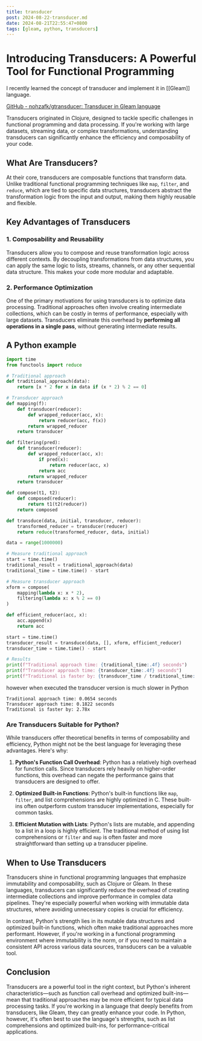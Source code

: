 ```yaml
---
title: transducer
post: 2024-08-22-transducer.md
date: 2024-08-21T22:55:47+0800
tags: [gleam, python, transducers]
---
```

# Introducing Transducers: A Powerful Tool for Functional Programming

I recently learned the concept of transducer and implement it in [[Gleam]] language.

[GitHub - nohzafk/gtransducer: Transducer in Gleam language](https://github.com/nohzafk/gtransducer)

Transducers originated in Clojure, designed to tackle specific challenges in functional programming and data processing. If you're working with large datasets, streaming data, or complex transformations, understanding transducers can significantly enhance the efficiency and composability of your code.

## What Are Transducers?

At their core, transducers are composable functions that transform data. Unlike traditional functional programming techniques like `map`, `filter`, and `reduce`, which are tied to specific data structures, transducers abstract the transformation logic from the input and output, making them highly reusable and flexible.

## Key Advantages of Transducers

### 1. **Composability and Reusability**

Transducers allow you to compose and reuse transformation logic across different contexts. By decoupling transformations from data structures, you can apply the same logic to lists, streams, channels, or any other sequential data structure. This makes your code more modular and adaptable.

### 2. **Performance Optimization**

One of the primary motivations for using transducers is to optimize data processing. Traditional approaches often involve creating intermediate collections, which can be costly in terms of performance, especially with large datasets. Transducers eliminate this overhead by **performing all operations in a single pass**, without generating intermediate results.

## A Python example

```python
import time
from functools import reduce

# Traditional approach
def traditional_approach(data):
    return [x * 2 for x in data if (x * 2) % 2 == 0]

# Transducer approach
def mapping(f):
    def transducer(reducer):
        def wrapped_reducer(acc, x):
            return reducer(acc, f(x))
        return wrapped_reducer
    return transducer

def filtering(pred):
    def transducer(reducer):
        def wrapped_reducer(acc, x):
            if pred(x):
                return reducer(acc, x)
            return acc
        return wrapped_reducer
    return transducer

def compose(t1, t2):
    def composed(reducer):
        return t1(t2(reducer))
    return composed

def transduce(data, initial, transducer, reducer):
    transformed_reducer = transducer(reducer)
    return reduce(transformed_reducer, data, initial)

data = range(1000000)

# Measure traditional approach
start = time.time()
traditional_result = traditional_approach(data)
traditional_time = time.time() - start

# Measure transducer approach
xform = compose(
    mapping(lambda x: x * 2),
    filtering(lambda x: x % 2 == 0)
)

def efficient_reducer(acc, x):
    acc.append(x)
    return acc

start = time.time()
transducer_result = transduce(data, [], xform, efficient_reducer)
transducer_time = time.time() - start

# Results
print(f"Traditional approach time: {traditional_time:.4f} seconds")
print(f"Transducer approach time: {transducer_time:.4f} seconds")
print(f"Traditional is faster by: {transducer_time / traditional_time:.2f}x")
```

however when executed the transducer version is much slower in Python

```shell
Traditional approach time: 0.0654 seconds
Transducer approach time: 0.1822 seconds
Traditional is faster by: 2.78x
```

### Are Transducers Suitable for Python?

While transducers offer theoretical benefits in terms of composability and efficiency, Python might not be the best language for leveraging these advantages. Here's why:

1. **Python's Function Call Overhead**:
   Python has a relatively high overhead for function calls. Since transducers rely heavily on higher-order functions, this overhead can negate the performance gains that transducers are designed to offer.

2. **Optimized Built-in Functions**:
   Python's built-in functions like `map`, `filter`, and list comprehensions are highly optimized in C. These built-ins often outperform custom transducer implementations, especially for common tasks.

3. **Efficient Mutation with Lists**:
   Python's lists are mutable, and appending to a list in a loop is highly efficient. The traditional method of using list comprehensions or `filter` and `map` is often faster and more straightforward than setting up a transducer pipeline.

## When to Use Transducers

Transducers shine in functional programming languages that emphasize immutability and composability, such as Clojure or Gleam. In these languages, transducers can significantly reduce the overhead of creating intermediate collections and improve performance in complex data pipelines. They're especially powerful when working with immutable data structures, where avoiding unnecessary copies is crucial for efficiency.

In contrast, Python's strength lies in its mutable data structures and optimized built-in functions, which often make traditional approaches more performant. However, if you're working in a functional programming environment where immutability is the norm, or if you need to maintain a consistent API across various data sources, transducers can be a valuable tool.

## Conclusion

Transducers are a powerful tool in the right context, but Python's inherent characteristics—such as function call overhead and optimized built-ins—mean that traditional approaches may be more efficient for typical data processing tasks. If you're working in a language that deeply benefits from transducers, like Gleam, they can greatly enhance your code. In Python, however, it's often best to use the language's strengths, such as list comprehensions and optimized built-ins, for performance-critical applications.
